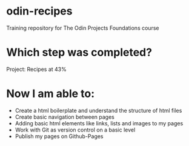 # odin-recipes
Training repository for The Odin Projects Foundations course

# Which step was completed?

Project: Recipes at 43%

# Now I am able to:

* Create a html boilerplate and understand the structure of html files
* Create basic navigation between pages
* Adding basic html elements like links, lists and images to my pages
* Work with Git as version control on a basic level
* Publish my pages on Github-Pages
